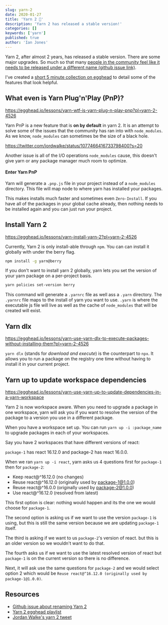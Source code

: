 ```yaml
---
slug: yarn-2
date: 2020-01-27
title: 'Yarn 2 🧶'
description: 'Yarn 2 has released a stable version!'
categories: []
keywords: ['yarn']
published: true
author: 'Ian Jones'
---
```


Yarn 2, after almost 2 years, has released a stable version. There are some major upgrades. So much so that many [people in the community feel like it needs to be released under a different name (github issue link)](https://github.com/yarnpkg/berry/issues/766).

I've created a [short 5 minute collection on egghead](https://egghead.io/playlists/yarn-2-4526?af=ay44db) to detail some of the features that look helpful.

## What even is Yarn Plug'n'Play (PnP)?

https://egghead.io/lessons/yarn-wtf-is-yarn-plug-n-play-pnp?pl=yarn-2-4526

Yarn PnP is a new feature that is **on by default** in yarn 2. It is an attempt to solve some of the issues that the community has ran into with `node_modules`. As we know, `node_modules` can sometimes be the size of a black hole.

https://twitter.com/jordwalke/status/1077466416733798400?s=20

Another issue is all of the I/O operations `node_modules` cause, this doesn't give yarn or any package manager much room to optimize.

#### Enter Yarn PnP

Yarn will generate a `.pnp.js` file in your project instead of a `node_modules` directory. This file will map node to where yarn has installed your packages.

This makes installs much faster and sometimes even `Zero-Install`. If you have all of the packages in your global cache already, then nothing needs to be installed again and you can just run your project.

## Install Yarn 2

https://egghead.io/lessons/yarn-install-yarn-2?pl=yarn-2-4526

Currently, Yarn 2 is only install-able through `npm`. You can can install it globally with under the berry flag.

```bash
npm install -g yarn@berry
```

If you don't want to install yarn 2 globally, yarn lets you set the version of your yarn package on a per-project basis.

```bash
yarn policies set-version berry
```

This command will generate a `.yarnrc` file as well ass a `.yarn` directory. The `.yarnrc` file maps to the install of yarn you want to use. `.yarn` is where the executable js file will live as well as the cache of `node_modules` that will be created will exist.

## Yarn dlx

https://egghead.io/lessons/yarn-use-yarn-dlx-to-execute-packages-without-installing-them?pl=yarn-2-4526

`yarn dlx` (stands for _download and execute_) is the counterpart to `npx`. It allows you to run a package on the registry one time without having to install it in your current project.

## Yarn up to update workspace dependencies

https://egghead.io/lessons/yarn-use-yarn-up-to-update-dependencies-in-a-yarn-workspace

Yarn 2 is now workspace aware. When you need to upgrade a package in one workspace, yarn will ask you if you want to resolve the version of the package to a version you use in a different package.

When you have a workspace set up. You can run `yarn up -i :package_name` to upgrade packages in each of your workspaces.

Say you have 2 workspaces that have different versions of react:

`package-1` has react 16.12.0 and package-2 has react 16.0.0.

When we ran `yarn up -i react`, yarn asks us 4 questions first for `package-1` then for `package-2`:

- Keep react@^16.12.0 (no changes)
- Reuse react@^16.12.0 (originally used by package-1@1.0.0)
- Reuse react@^16.0.0 (originally used by package-2@1.0.0)
- Use react@^16.12.0 (resolved from latest)

This first option is clear: nothing would happen and its the one we would choose for `package-1`.

The second option is asking us if we want to use the version `package-1` is using, but this is still the same version because we are updating `package-1` itself.

The third is asking if we want to us `package-2`'s version of react. but this is an older version so we wouldn't want to do that.

The fourth asks us if we want to use the latest resolved version of react but `package-1` is on the current version so there is no difference.

Next, it will ask use the same questions for `package-2` and we would select option 2 which would be `Reuse react@^16.12.0 (originally used by package-1@1.0.0)`.

## Resources

- [Github issue about renaming Yarn 2](https://github.com/yarnpkg/berry/issues/766)
- [Yarn 2 egghead playlist](https://egghead.io/playlists/yarn-2-4526?af=ay44db)
- [Jordan Walke's yarn 2 tweet](https://twitter.com/jordwalke/status/1077466416733798400?s=20)
